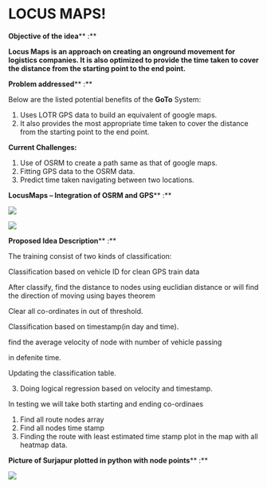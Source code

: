 # **LOCUS MAPS!**

**Objective of the idea**** :**

**Locus Maps is an approach on creating an onground movement for logistics companies. It is also optimized to provide the time taken to cover the distance from the starting point to the end point.**

**Problem addressed**** :**

Below are the listed potential benefits of the **GoTo** System:

1. Uses LOTR GPS data to build an equivalent of google maps.
2. It also provides the most appropriate time taken to cover the distance from the starting point to the end point.

**Current Challenges:**

1. Use of OSRM to create a path same as that of google maps.
2. Fitting GPS data to the OSRM data.
3. Predict time taken navigating between two locations.

**LocusMaps – Integration of OSRM and GPS**** :**

![](RackMultipart20200617-4-j5mdt4_html_f68c38c14c32eee4.jpg)

![](RackMultipart20200617-4-j5mdt4_html_b30984bdcfc45cbb.jpg)

**Proposed Idea Description**** :**

The training consist of two kinds of classification:

Classification based on vehicle ID for clean GPS train data

After classify, find the distance to nodes using euclidian distance or will find the direction of moving using bayes theorem

Clear all co-ordinates in out of threshold.

Classification based on timestamp(in day and time).

find the average velocity of node with number of vehicle passing

in defenite time.

Updating the classification table.

3. Doing logical regression based on velocity and timestamp.

In testing we will take both starting and ending co-ordinaes

1. Find all route nodes array
2. Find all nodes time stamp
3. Finding the route with least estimated time stamp plot in the map with all heatmap data.

**Picture of Surjapur plotted in python with node points**** :**

![](RackMultipart20200617-4-j5mdt4_html_763222e2b8d5bfa8.png)
